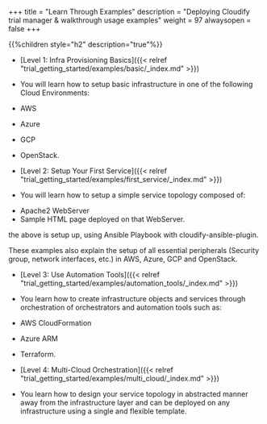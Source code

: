 +++
title = "Learn Through Examples"
description = "Deploying Cloudify trial manager & walkthrough usage examples"
weight = 97
alwaysopen = false
+++

{{%children style="h2" description="true"%}}


* [Level 1: Infra Provisioning Basics]({{< relref "trial_getting_started/examples/basic/_index.md" >}})

- You will learn how to setup basic infrastructure in one of the following Cloud Environments:

 * AWS
 * Azure
 * GCP
 * OpenStack.

* [Level 2: Setup Your First Service]({{< relref "trial_getting_started/examples/first_service/_index.md" >}})

- You will learn how to setup a simple service topology composed of:

 * Apache2 WebServer
 * Sample HTML page deployed on that WebServer.

 the above is setup up, using Ansible Playbook with cloudify-ansible-plugin.

 These examples also explain the setup of all essential peripherals
 (Security group, network interfaces, etc.) in AWS, Azure, GCP and OpenStack.

* [Level 3: Use Automation Tools]({{< relref "trial_getting_started/examples/automation_tools/_index.md" >}})

- You learn how to create infrastructure objects and services through orchestration
  of orchestrators and automation tools such as:

 * AWS CloudFormation
 * Azure ARM
 * Terraform.

* [Level 4: Multi-Cloud Orchestration]({{< relref "trial_getting_started/examples/multi_cloud/_index.md" >}})

- You learn how to design your service topology in abstracted manner away from the infrastructure layer
  and can be deployed on any infrastructure using a single and flexible template.
